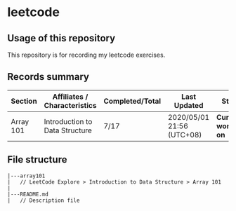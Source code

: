 # leetcode

## Usage of this repository
This repository is for recording my leetcode exercises.

## Records summary
| Section | Affiliates / Characteristics | Completed/Total | Last Updated | Status |
| ----- | ----- | ----- | ----- | ----- |
| Array 101 | Introduction to Data Structure | 7/17 | 2020/05/01 21:56 (UTC+08) | **Currently working on** |

## File structure
```
|---array101 
|   // LeetCode Explore > Introduction to Data Structure > Array 101
|
|---README.md
|   // Description file
```